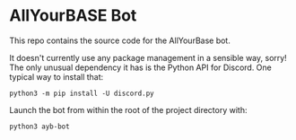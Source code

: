 # AllYourBASE Bot

This repo contains the source code for the AllYourBase bot.

It doesn't currently use any package management in a sensible way, sorry!
The only unusual dependency it has is the Python API for Discord. One
typical way to install that:

```
python3 -m pip install -U discord.py
```

Launch the bot from within the root of the project directory with:

```
python3 ayb-bot
```
